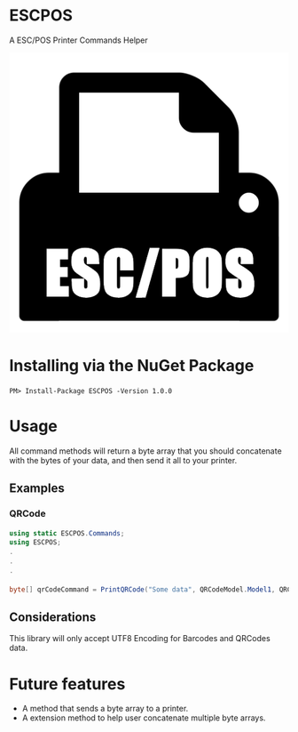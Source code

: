 # ESCPOS
A ESC/POS Printer Commands Helper

![](https://github.com/igorocampos/ESCPOS/blob/master/ESC_POS.png)

# Installing via the NuGet Package
```PM> Install-Package ESCPOS -Version 1.0.0```

# Usage
All command methods will return a byte array that you should concatenate with the bytes of your data, and then send it all to your printer. 

## Examples
### QRCode
```cs
using static ESCPOS.Commands;
using ESCPOS;
.
.
.

byte[] qrCodeCommand = PrintQRCode("Some data", QRCodeModel.Model1, QRCodeCorrection.LevelM, QRCodeSize.Normal);
```

## Considerations
This library will only accept UTF8 Encoding for Barcodes and QRCodes data.


# Future features
- A method that sends a byte array to a printer.
- A extension method to help user concatenate multiple byte arrays.
